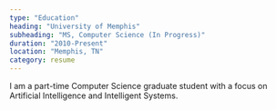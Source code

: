 ```yaml
---
type: "Education"
heading: "University of Memphis"
subheading: "MS, Computer Science (In Progress)"
duration: "2010-Present"
location: "Memphis, TN"
category: resume
---
```


I am a part-time Computer Science graduate student with a focus on Artificial Intelligence and Intelligent Systems.